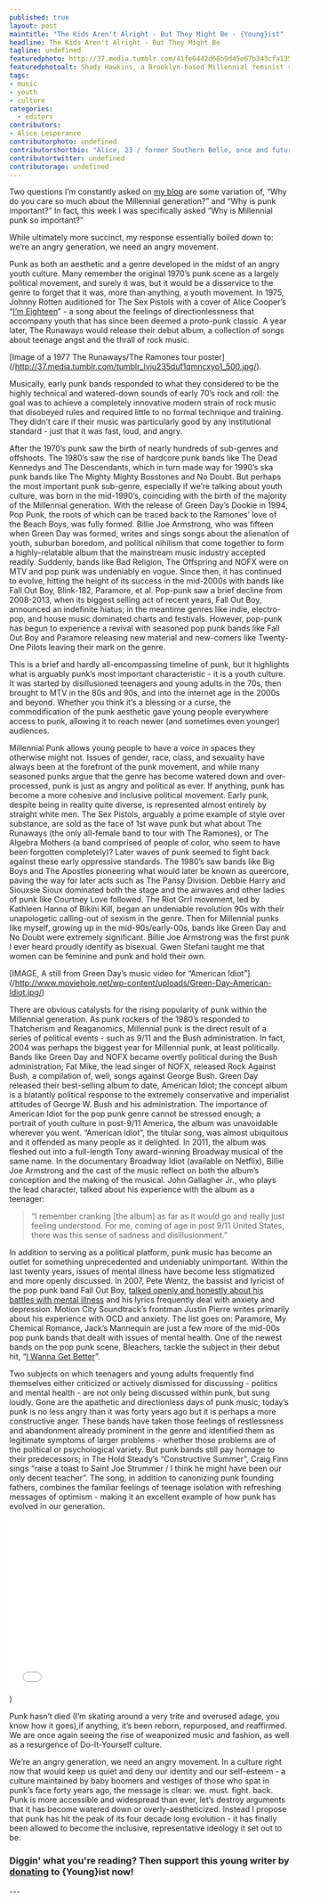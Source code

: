 ```yaml
---
published: true
layout: post
maintitle: "The Kids Aren't Alright - But They Might Be - {Young}ist"
headline: The Kids Aren't Alright - But They Might Be 
tagline: undefined
featuredphoto: http://37.media.tumblr.com/41fe6442d68b9d45e67b343cfa135bd8/tumblr_n7zl1hbwLe1rq2ndso1_1280.png
featuredphotoalt: Shady Hawkins, a Brooklyn-based Millennial feminist revengecore band. (Art by cartoonist and Shady Hawkins drummer, Mike Funk)
tags:
- music
- youth
- culture
categories: 
  - editors
contributors:
- Alice Lesperance
contributorphoto: undefined
contributorshortbio: "Alice, 23 / former Southern Belle, once and future New Yorker / currently living out a Lovecraftian nightmare. shakespeareandpunk.tumblr.com."
contributortwitter: undefined
contributorage: undefined
---
```


Two questions I’m constantly asked on [my blog](http://shakespeareandpunk.tumblr.com/) are some variation of, “Why do you care so much about the Millennial generation?” and “Why is punk important?” In fact, this week I was specifically asked “Why is Millennial punk so important?”

While ultimately more succinct, my response essentially boiled down to: we’re an angry generation, we need an angry movement. 

Punk as both an aesthetic and a genre developed in the midst of an angry youth culture. Many remember the original 1970’s punk scene as a largely political movement, and surely it was, but it would be a disservice to the genre to forget that it was, more than anything, a youth movement.  In 1975, Johnny Rotten auditioned for The Sex Pistols with a cover of Alice Cooper’s “[I’m Eighteen](https://www.youtube.com/watch?v=jXZcJojTucg)” - a song about the feelings of directionlessness that accompany youth that has since been deemed a proto-punk classic. A year later, The Runaways would release their debut album, a collection of songs about teenage angst and the thrall of rock music. 

[Image of a 1977 The Runaways/The Ramones tour poster] (/http://37.media.tumblr.com/tumblr_lvju235duf1qmncxyo1_500.jpg/). 

Musically, early punk bands responded to what they considered to be the highly technical and watered-down sounds of early 70’s rock and roll: the goal was to achieve a completely innovative modern strain of rock music that disobeyed rules and required little to no formal technique and training. They didn’t care if their music was particularly good by any institutional standard - just that it was fast, loud, and angry. 

After the 1970’s punk saw the birth of nearly hundreds of sub-genres and offshoots. The 1980’s saw the rise of hardcore punk bands like The Dead Kennedys and The Descendants, which in turn made way for 1990’s ska punk bands like The Mighty Mighty Bosstones and No Doubt.  But perhaps the most important punk sub-genre, especially if we’re talking about youth culture, was born in the mid-1990’s, coinciding with the birth of the majority of the Millennial generation. With the release of Green Day’s Dookie in 1994, Pop Punk, the roots of which can be traced back to the Ramones’ love of the Beach Boys, was fully formed. Billie Joe Armstrong, who was fifteen when Green Day was formed, writes and sings songs about the alienation of youth, suburban boredom, and political nihilism that come together to form a highly-relatable album that the mainstream music industry accepted readily. Suddenly, bands like Bad Religion, The Offspring and NOFX were on MTV and pop punk was undeniably en vogue. Since then, it has continued to evolve, hitting the height of its success in the mid-2000s with bands like Fall Out Boy, Blink-182, Paramore, et al. Pop-punk saw a brief decline from 2008-2013, when its biggest selling act of recent years, Fall Out Boy, announced an indefinite hiatus; in the meantime genres like indie, electro-pop, and house music dominated charts and festivals. However, pop-punk has begun to experience a revival with seasoned pop punk bands like Fall Out Boy and Paramore releasing new material and new-comers like Twenty-One Pilots leaving their mark on the genre. 

This is a brief and hardly all-encompassing timeline of punk, but it highlights what is arguably punk’s most important characteristic - it is a youth culture. It was started by disillusioned teenagers and young adults in the 70s, then brought to MTV in the 80s and 90s, and into the internet age in the 2000s and beyond. Whether you think it’s a blessing or a curse, the commodification of the punk aesthetic gave young people everywhere access to punk, allowing it to reach newer (and sometimes even younger) audiences. 

Millennial Punk allows young people to have a voice in spaces they otherwise might not. Issues of gender, race, class, and sexuality have always been at the forefront of the punk movement, and while many seasoned punks argue that the genre has become watered down and over-processed, punk is just as angry and political as ever. If anything, punk has become a more cohesive and inclusive political movement. Early punk, despite being in reality quite diverse, is represented almost entirely by straight white men. The Sex Pistols, arguably a prime example of style over substance, are sold as the face of 1st wave punk but what about The Runaways (the only all-female band to tour with The Ramones), or The Algebra Mothers (a band comprised of people of color, who seem to have been forgotten completely)? Later waves of punk seemed to fight back against these early oppressive standards. The 1980’s saw bands like Big Boys and The Apostles pioneering what would later be known as queercore, paving the way for later acts such as The Pansy Division.  Debbie Harry and Siouxsie Sioux dominated both the stage and the airwaves and other ladies of punk like Courtney Love followed. The Riot Grrl movement, led by Kathleen Hanna of Bikini Kill, began an undeniable revolution 90s with their unapologetic calling-out of sexism in the genre. Then for Millennial punks like myself, growing up in the mid-90s/early-00s, bands like Green Day and No Doubt were extremely significant. Billie Joe Armstrong was the first punk I ever heard proudly identify as bisexual. Gwen Stefani taught me that women can be feminine and punk and hold their own. 

[IMAGE, A still from Green Day’s music video for “American Idiot”] (/http://www.moviehole.net/wp-content/uploads/Green-Day-American-Idiot.jpg/) 

There are obvious catalysts for the rising popularity of punk within the Millennial generation. As punk rockers of the 1980’s responded to Thatcherism and Reaganomics, Millennial punk is the direct result of a series of political events - such as 9/11 and the Bush administration. In fact, 2004 was perhaps the biggest year for Millennial punk, at least politically. Bands like Green Day and NOFX became overtly political during the Bush administration; Fat Mike, the lead singer of NOFX, released Rock Against Bush, a compilation of, well, songs against George Bush. Green Day released their best-selling album to date, American Idiot; the concept album is a blatantly political response to the extremely conservative and imperialist attitudes of George W. Bush and his administration. The importance of American Idiot for the pop punk genre cannot be stressed enough; a portrait of youth culture in post-9/11 America, the album was unavoidable wherever you went. “American Idiot”, the titular song, was almost ubiquitous and it offended as many people as it delighted. In 2011, the album was fleshed out into a full-length Tony award-winning Broadway musical of the same name. In the documentary Broadway Idiot (available on Netflix), Billie Joe Armstrong and the cast of the music reflect on both the album’s conception and the making of the musical. John Gallagher Jr., who plays the lead character, talked about his experience with the album as a teenager:

>“I remember cranking [the album] as far as it would go and really just feeling understood. For me, coming of age in post 9/11 United States, there was this sense of sadness and disillusionment.”

In addition to serving as a political platform, punk music has become an outlet for something unprecedented and undeniably unimportant.  Within the last twenty years, issues of mental illness have become less stigmatized and more openly discussed. In 2007, Pete Wentz, the bassist and lyricist of the pop punk band Fall Out Boy, [talked openly and honestly about his battles with mental illness](http://www.halfofus.com/video/pete-wentz/) and his lyrics frequently deal with anxiety and depression. Motion City Soundtrack’s frontman Justin Pierre writes primarily about his experience with OCD and anxiety. The list goes on: Paramore, My Chemical Romance, Jack’s Mannequin are just a few more of the mid-00s pop punk bands that dealt with issues of mental health. One of the newest bands on the pop punk scene, Bleachers, tackle the subject in their debut hit, “[I Wanna Get Better](https://www.youtube.com/watch?v=o5osPtE7kXI&feature=youtu.be)”. 

Two subjects on which teenagers and young adults frequently find themselves either criticized or actively dismissed for discussing - politics and mental health - are not only being discussed within punk, but sung loudly. Gone are the apathetic and directionless days of punk music; today’s punk is no less angry than it was forty years ago but it is perhaps a more constructive anger. These bands have taken those feelings of restlessness and abandonment already prominent in the genre and identified them as legitimate symptoms of larger problems - whether those problems are of the political or psychological variety.  But punk bands still pay homage to their predecessors; in The Hold Steady’s “Constructive Summer”, Craig Finn sings “raise a toast to Saint Joe Strummer / I think he might have been our only decent teacher”. The song, in addition to canonizing punk founding fathers, combines the familiar feelings of teenage isolation with refreshing messages of optimism - making it an excellent example of how punk has evolved in our generation.  

<iframe width="560" height="315" src="//www.youtube.com/embed/dyMal2onfuM" frameborder="0" allowfullscreen></iframe>)

Punk hasn’t died (I’m skating around a very trite and overused adage, you know how it goes),if anything, it’s been reborn, repurposed, and reaffirmed. We are once again seeing the rise of weaponized music and fashion, as well as a resurgence of Do-It-Yourself culture. 

We’re an angry generation, we need an angry movement. In a culture right now that would keep us quiet and deny our identity and our self-esteem - a culture maintained by baby boomers and vestiges of those who spat in punk’s face forty years ago, the message is clear: we. must. fight. back. Punk is more accessible and widespread than ever, let’s destroy arguments that it has become watered down or overly-aestheticized. Instead I propose that punk has hit the peak of its four decade long evolution - it has finally been allowed to become the inclusive, representative ideology it set out to be. 

<h3 class='donate-blurb'> Diggin' what you're reading? Then support this young writer by <a href='{{site.baseurl}}/donate'>donating</a> to {Young}ist now!</h3> 
---
